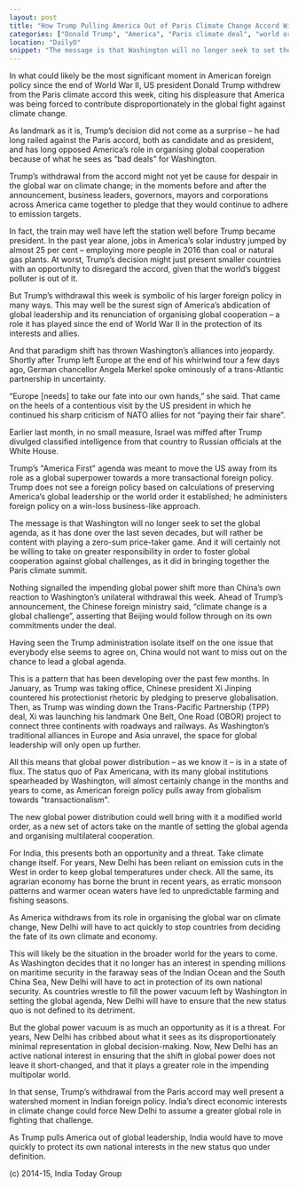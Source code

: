 ```yaml
---
layout: post
title: "How Trump Pulling America Out of Paris Climate Change Accord Will Impact World Politics"
categories: ["Donald Trump", "America", "Paris climate deal", "world order"]
location: "DailyO"
snippet: "The message is that Washington will no longer seek to set the global agenda, as it has done over the last seven decades, but will rather be content with playing a zero-sum price-taker game. And it will certainly not be willing to take on greater responsibility in order to foster global cooperation against global challenges, as it did in bringing together the Paris climate summit. (Published in DailyO)"
---
```


In what could likely be the most significant moment in American foreign policy since the end of World War II, US president Donald Trump withdrew from the Paris climate accord this week, citing his displeasure that America was being forced to contribute disproportionately in the global fight against climate change.

As landmark as it is, Trump’s decision did not come as a surprise – he had long railed against the Paris accord, both as candidate and as president, and has long opposed America’s role in organising global cooperation because of what he sees as “bad deals” for Washington.

Trump’s withdrawal from the accord might not yet be cause for despair in the global war on climate change; in the moments before and after the announcement, business leaders, governors, mayors and corporations across America came together to pledge that they would continue to adhere to emission targets.

In fact, the train may well have left the station well before Trump became president. In the past year alone, jobs in America’s solar industry jumped by almost 25 per cent – employing more people in 2016 than coal or natural gas plants. At worst, Trump’s decision might just present smaller countries with an opportunity to disregard the accord, given that the world’s biggest polluter is out of it.

But Trump’s withdrawal this week is symbolic of his larger foreign policy in many ways. This may well be the surest sign of America’s abdication of global leadership and its renunciation of organising global cooperation – a role it has played since the end of World War II in the protection of its interests and allies.

And that paradigm shift has thrown Washington’s alliances into jeopardy. Shortly after Trump left Europe at the end of his whirlwind tour a few days ago, German chancellor Angela Merkel spoke ominously of a trans-Atlantic partnership in uncertainty.

“Europe [needs] to take our fate into our own hands,” she said. That came on the heels of a contentious visit by the US president in which he continued his sharp criticism of NATO allies for not “paying their fair share”.

Earlier last month, in no small measure, Israel was miffed after Trump divulged classified intelligence from that country to Russian officials at the White House.

Trump’s "America First" agenda was meant to move the US away from its role as a global superpower towards a more transactional foreign policy. Trump does not see a foreign policy based on calculations of preserving America’s global leadership or the world order it established; he administers foreign policy on a win-loss business-like approach.

The message is that Washington will no longer seek to set the global agenda, as it has done over the last seven decades, but will rather be content with playing a zero-sum price-taker game. And it will certainly not be willing to take on greater responsibility in order to foster global cooperation against global challenges, as it did in bringing together the Paris climate summit.

Nothing signalled the impending global power shift more than China’s own reaction to Washington’s unilateral withdrawal this week. Ahead of Trump’s announcement, the Chinese foreign ministry said, “climate change is a global challenge”, asserting that Beijing would follow through on its own commitments under the deal.

Having seen the Trump administration isolate itself on the one issue that everybody else seems to agree on, China would not want to miss out on the chance to lead a global agenda.

This is a pattern that has been developing over the past few months. In January, as Trump was taking office, Chinese president Xi Jinping countered his protectionist rhetoric by pledging to preserve globalisation. Then, as Trump was winding down the Trans-Pacific Partnership (TPP) deal, Xi was launching his landmark One Belt, One Road (OBOR) project to connect three continents with roadways and railways. As Washington’s traditional alliances in Europe and Asia unravel, the space for global leadership will only open up further.

All this means that global power distribution – as we know it – is in a state of flux. The status quo of Pax Americana, with its many global institutions spearheaded by Washington, will almost certainly change in the months and years to come, as American foreign policy pulls away from globalism towards "transactionalism".

The new global power distribution could well bring with it a modified world order, as a new set of actors take on the mantle of setting the global agenda and organising multilateral cooperation.

For India, this presents both an opportunity and a threat. Take climate change itself. For years, New Delhi has been reliant on emission cuts in the West in order to keep global temperatures under check. All the same, its agrarian economy has borne the brunt in recent years, as erratic monsoon patterns and warmer ocean waters have led to unpredictable farming and fishing seasons.

As America withdraws from its role in organising the global war on climate change, New Delhi will have to act quickly to stop countries from deciding the fate of its own climate and economy.

This will likely be the situation in the broader world for the years to come. As Washington decides that it no longer has an interest in spending millions on maritime security in the faraway seas of the Indian Ocean and the South China Sea, New Delhi will have to act in protection of its own national security. As countries wrestle to fill the power vacuum left by Washington in setting the global agenda, New Delhi will have to ensure that the new status quo is not defined to its detriment.

But the global power vacuum is as much an opportunity as it is a threat. For years, New Delhi has cribbed about what it sees as its disproportionately minimal representation in global decision-making. Now, New Delhi has an active national interest in ensuring that the shift in global power does not leave it short-changed, and that it plays a greater role in the impending multipolar world.

In that sense, Trump’s withdrawal from the Paris accord may well present a watershed moment in Indian foreign policy. India’s direct economic interests in climate change could force New Delhi to assume a greater global role in fighting that challenge.

As Trump pulls America out of global leadership, India would have to move quickly to protect its own national interests in the new status quo under definition.

(c) 2014-15, India Today Group
